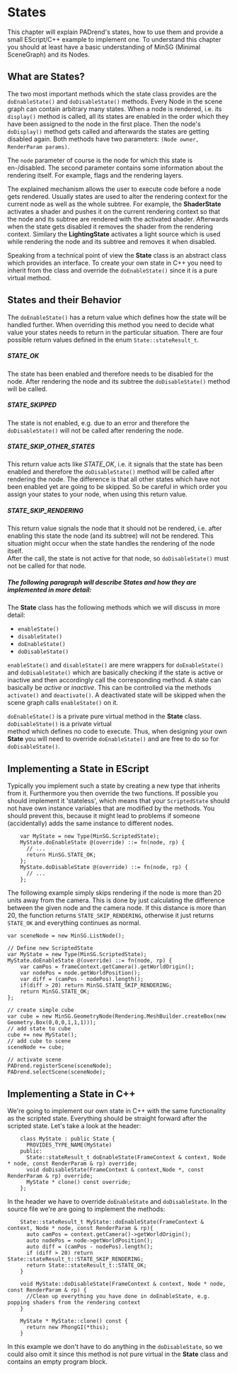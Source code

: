 <!------------------------------------------------------------------------------------------------
This work is licensed under the Creative Commons Attribution-ShareAlike 4.0 International License.
 To view a copy of this license, visit http://creativecommons.org/licenses/by-sa/4.0/.
 Author: Henrik Heine (hheine@mail.uni-paderborn.de)
 PADrend Version 1.0.0
------------------------------------------------------------------------------------------------->

# States
This chapter will explain PADrend's states, how to use them and provide a small EScript/C++ example to implement one. To understand this chapter you should at least have a basic understanding of MinSG (Minimal SceneGraph) and its Nodes. 

## What are States?

The two most important methods which the state class provides are the `doEnableState()` and `doDisableState()` methods. Every Node in the scene graph can contain arbitrary many states. When a node is rendered, i.e. its `display()` method is called, all its states are enabled in the order which they have been assigned to the node in the first place. Then the node's `doDisplay()` method gets called and afterwards the states are getting disabled again. Both methods have two parameters: `(Node owner, RenderParam params)`.

The `node` parameter of course is the node for which this state is en-/disabled. The second parameter contains some information about the rendering itself. For example, flags and the rendering layers.

The explained mechanism allows the user to execute code before a node gets rendered. Usually states are used to alter the rendering context for the current node as well as the whole subtree. For example, the **ShaderState** activates a shader and pushes it on the current rendering context so that the node and its subtree are rendered with the activated shader. Afterwards when the state gets disabled it removes the shader from the rendering context. Similary the **LightingState** activates a light source which is used while rendering the node and its subtree and removes it when disabled.

Speaking from a technical point of view the **State** class is an abstract class which provides an interface. To create your own state in C++ you need to inherit from the class and override the `doEnableState()` since it is a pure virtual method.

## States and their Behavior

The `doEnableState()` has a return value which defines how the state will be handled further. When overriding this method you need to decide what value your states needs to return in the particular situation. There are four possible return values defined in the enum `State::stateResult_t`.

##### STATE_OK
The state has been enabled and therefore needs to be disabled for the node. After rendering the node and its subtree the `doDisableState()` method will be called.

##### STATE_SKIPPED
The state is not enabled, e.g. due to an error and therefore the `doDisableState()` will not be called after rendering the node.

##### STATE\_SKIP\_OTHER\_STATES
This return value acts like *STATE_OK*, i.e. it signals that the state has been enabled and therefore the `doDisableState()` method will be called after rendering the node. The difference is that all other states which have not been enabled yet are going to be skipped. So be careful in which order you assign your states to your node, when using this return value.

##### STATE\_SKIP\_RENDERING
This return value signals the node that it should not be rendered, i.e. after enabling this state the node (and its subtree) will not be rendered. This situation might occur when the state handles the rendering of the node itself.  
After the call, the state is not active for that node, so `doDisableState()` must not be called for that node.

##### The following paragraph will describe States and how they are implemented in more detail:

The **State** class has the following methods which we will discuss in more detail:  
* `enableState()`  
* `disableState()`  
* `doEnableState()`  
* `doDisableState()`  

`enableState()` and `disableState()` are mere wrappers for `doEnableState()` and `doDisableState()` which are basically checking if the state is active or inactive and then accordingly call the corresponding method. A state can basically be *active* or *inactive*. This can be controlled via the methods `activate()` and `deactivate()`. A deactivated state will be skipped when the scene graph calls `enableState()` on it.

`doEnableState()` is a private pure virtual method in the **State** class. `doDisableState()` is a private virtual  
method which defines no code to execute. Thus, when designing your own **State** you will need to override `doEnableState()` and are free to do so for `doDisableState()`.  

## Implementing a State in EScript

Typically you implement such a state by creating a new type that inherits from it. Furthermore you then override the two functions. If possible you should implement it 'stateless', which means that your `ScriptedState` should not have own instance variables that are modified by the methods. You should prevent this, because it might lead to problems if someone (accidentally) adds the same instance to different nodes.  

```
    var MyState = new Type(MinSG.ScriptedState);
    MyState.doEnableState @(override) ::= fn(node, rp) {
      // ...
      return MinSG.STATE_OK;
    };
    MyState.doDisableState @(override) ::= fn(node, rp) {
      // ...
    };
```

The following example simply skips rendering if the node is more than 20 units away from the camera. This is done by just calculating the difference between the given node and the camera node. If this distance is more than 20, the function returns `STATE_SKIP_RENDERING`, otherwise it just returns `STATE_OK` and everything continues as normal.

<!---INCLUDE src=ScriptedState.escript, start=14, end=35--->
<!---BEGINN_CODESECTION--->
<!---Automaticly generated section. Do not edit!!!--->
    var sceneNode = new MinSG.ListNode();
    
    // Define new ScriptedState
    var MyState = new Type(MinSG.ScriptedState);
    MyState.doEnableState @(override) ::= fn(node, rp) {
        var camPos = frameContext.getCamera().getWorldOrigin();
        var nodePos = node.getWorldPosition();
        var diff = (camPos - nodePos).length();
        if(diff > 20) return MinSG.STATE_SKIP_RENDERING;
        return MinSG.STATE_OK;
    };
    
    // create simple cube
    var cube = new MinSG.GeometryNode(Rendering.MeshBuilder.createBox(new Geometry.Box(0,0,0,1,1,1)));
    // add state to cube
    cube += new MyState();
    // add cube to scene
    sceneNode += cube;
    
    // activate scene
    PADrend.registerScene(sceneNode);
    PADrend.selectScene(sceneNode);
<!---END_CODESECTION--->

## Implementing a State in C++
We're going to implement our own state in C++ with the same functionality as the scripted state. Everything should be straight forward after the scripted state. Let's take a look at the header:

```
    class MyState : public State {
      PROVIDES_TYPE_NAME(MyState)
    public:
      State::stateResult_t doEnableState(FrameContext & context, Node * node, const RenderParam & rp) override;
      void doDisableState(FrameContext & context,Node *, const RenderParam & rp) override;
      MyState * clone() const override;
    };
```

In the header we have to override `doEnableState` and `doDisableState`. In the source file we're are going to implement the methods:

```
    State::stateResult_t MyState::doEnableState(FrameContext & context, Node * node, const RenderParam & rp){
      auto camPos = context.getCamera()->getWorldOrigin();
      auto nodePos = node->getWorldPosition();
      auto diff = (camPos - nodePos).length();
      if (diff > 20) return State::stateResult_t::STATE_SKIP_RENDERING;
      return State::stateResult_t::STATE_OK;
    }
    
    void MyState::doDisableState(FrameContext & context, Node * node, const RenderParam & rp) {
      //Clean up everything you have done in doEnableState, e.g. popping shaders from the rendering context
    }
    
    MyState * MyState::clone() const {
      return new PhongGI(*this);
    }
```

In this example we don't have to do anything in the `doDisableState`, so we could also omit it since this method is not pure virtual in the **State** class and contains an empty program block.





